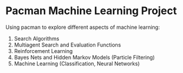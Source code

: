 # Pacman Machine Learning Project

Using pacman to explore different aspects of machine learning:
1. Search Algorithms
2. Multiagent Search and Evaluation Functions
3. Reinforcement Learning
4. Bayes Nets and Hidden Markov Models (Particle Filtering)
5. Machine Learning (Classification, Neural Networks)
